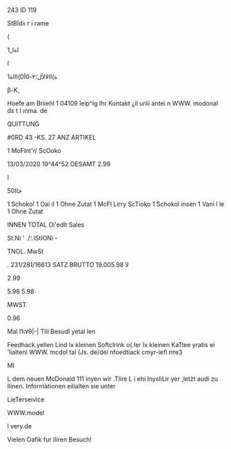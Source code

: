 243
ID 119

StBİdiı  г  i  rame

(

 اةا„1

ا

1ة)االالأل؛٢-0أ0)اااة

β-Κ,

Hoefe  am  Briiehl  1
04109  leip^ig
Ihr  Kontakt  ¿il  uriíi  antei  n
WWW. modonaا ds  t ا ınma. de

QUITTUNG

#0RD  43  -KS.  27
ANZ  ARTIKEL

1  MoFlnt'r/  ScOoko

13/03/2020  19^44^52
OESAMT
2.99

ا

 50جاا

1  Schoko!
1 Oai il
1  Ohne  Zutat
1  McFl Lirry  ScTioko
1  Schokol insen
1  Vani l le
1  Ohne  Zutat

INNEN  TOTAL
Oi'edlt  Sales

St.Ni ' ./؛.lStIONi -

TNOL.  MwSt

.  231/281/16613
SATZ
BRUTTO
19.00لآ
5.98

2.99

5.98
5.98

MWST

0.96

Mal  Ι1ι٧θ|-|  Tlil  Besudl  yetal len

Feedhack  yellen  Lind  lx  kleinen  Softclrink
o(.ler  lx  kleinen  KaTtee  yratis  ei 'lialtenl
WWW. mcdol tal (Js. de/dei nfoedtiack
cmyr-iefl  птеЗ

MI

L  dem  neuen  McDonald
111  inyen  wir  .Tlire  L i  ehi  InysliLir yer
,letżt  audi  zu  Ilinen.
Informationen  eilialten  sie  unter

LieTerseivice

WWW.model

l  very.de

Vielen  Oafik  fur  Iliren  Besuch!

